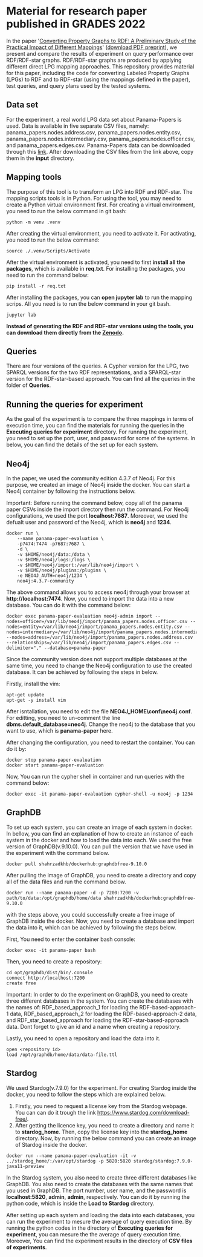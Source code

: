 # Material for research paper published in GRADES 2022 
In the paper '[Converting Property Graphs to RDF: A Preliminary Study of the Practical Impact of Different Mappings](https://doi.org/10.1145/3534540.3534695)' ([download PDF preprint](http://olafhartig.de/files/KhayatbashiEtAl_GRADES2022.pdf)), we present and compare the results of experiment on query performance over RDF/RDF-star graphs. RDF/RDF-star graphs are produced by applying different direct LPG mapping approaches. This repository provides material for this paper, including the code for converting Labeled Property Graphs (LPGs) to RDF and to RDF-star (using the mappings defined in the paper), test queries, and query plans used by the tested systems. 

## Data set
For the experiment, a real world LPG data set about Panama-Papers is used. Data is available in five separate CSV files, namely: panama_papers.nodes.address.csv, panama_papers.nodes.entity.csv,
panama_papers.nodes.intermediary.csv, panama_papers.nodes.officer.csv, and panama_papers.edges.csv. Panama-Papers data can be downloaded through this [link](https://offshoreleaks.icij.org/pages/database). After downloading the CSV files from the link above, copy them in the **input** directory.


## Mapping tools
The purpose of this tool is to transform an LPG into RDF and RDF-star. The mapping scripts tools is in Python. For using the tool, you may need to create a Python virtual environment first. For creating a virtual environment, you need to run the below command in git bash:

```python -m venv .venv```

After creating the virtual environment, you need to activate it. For activating, you need to run the below command:

```source ./.venv/Scripts/Activate```

After the virtual environment is activated, you need to first **install all the packages**, which is available in **req.txt**. For installing the packages, you need to run the command below:

```pip install -r req.txt```

After installing the packages, you can **open jupyter lab** to run the mapping scrips. All you need is to run the below command in your git bash.

```jupyter lab```

**Instead of generating the RDF and RDF-star versions using the tools, you can download them directly from the [Zenodo](https://zenodo.org/record/6524085#.YoISaKhBybg).** 

## Queries
There are four versions of the queries. A Cypher version for the LPG, two SPARQL versions for the two RDF representations, and a SPARQL-star version for the RDF-star-based approach. You can find all the queries in the folder of **Queries**. 

## Running the queries for experiment
As the goal of the experiment is to compare the three mappings in terms of execution time, you can find the materials for running the queries in 
the **Executing queries for experiment** directory. For running the experiment, you need to set up the port, user, and password for some of the systems. In below, 
you can find the details of the set up for each system.

## Neo4j
In the paper, we used the community edition 4.3.7 of Neo4j. For this purpose, we created an image of Neo4j inside the docker. You can start a Neo4j container by following the instructions below. 

Important: Before running the command below, copy all of the panama paper CSVs inside the import directory then run the command. For Neo4j configurations, we used the port **localhost:7687**. Moreover, we used the defualt user and password of the Neo4j, which is **neo4j** and **1234**.

```
docker run \
    --name panama-paper-evaluation \
    -p7474:7474 -p7687:7687 \
    -d \
    -v $HOME/neo4j/data:/data \
    -v $HOME/neo4j/logs:/logs \
    -v $HOME/neo4j/import:/var/lib/neo4j/import \
    -v $HOME/neo4j/plugins:/plugins \
    -e NEO4J_AUTH=neo4j/1234 \
    neo4j:4.3.7-community
```
The above command allows you to access neo4j through your browser at **http://localhost:7474**. Now, you need to import the data into a new database. You can do it with the command below:

```
docker exec panama-paper-evaluation neo4j-admin import --nodes=officer=/var/lib/neo4j/import/panama_papers.nodes.officer.csv --nodes=entity=/var/lib/neo4j/import/panama_papers.nodes.entity.csv --nodes=intermediary=/var/lib/neo4j/import/panama_papers.nodes.intermediary.csv --nodes=address=/var/lib/neo4j/import/panama_papers.nodes.address.csv --relationships=/var/lib/neo4j/import/panama_papers.edges.csv --delimiter="," --database=panama-paper
```

Since the community version does not support multiple databases at the same time, you need to change the Neo4j configuration to use the created database. It can be achieved by following the steps in below.

Firstly, install the vim:

```
apt-get update
apt-get -y install vim
```


After isntallation, you need to edit the file **NEO4J_HOME\conf\neo4j.conf**. For editting, you need to un-comment the line **dbms.default_database=neo4j**. Change the neo4j to the database that you want to use, which is **panama-paper** here.

After changing the configuration, you need to restart the container. You can do it by:

```
docker stop panama-paper-evaluation
docker start panama-paper-evaluation
```

Now, You can run the cypher shell in container and run queries with the command below:

```
docker exec -it panama-paper-evaluation cypher-shell -u neo4j -p 1234
```


## GraphDB
To set up each system, you can create an image of each system in docker. In bellow, you can find an explanation of how to create 
an instance of each system in the docker and how to load the data into each. We used the free version of GraphDB(v.9.10.0). You can pull the version that we have used in the experiment with the command below.

```docker pull shahrzadkhb/dockerhub:graphdbfree-9.10.0 ``` 

After pulling the image of GraphDB, you need to create a directory and copy all of the data files and run the command below.

```docker run --name panama-paper -d -p 7200:7200 -v path/to/data:/opt/graphdb/home/data shahrzadkhb/dockerhub:graphdbfree-9.10.0```

with the steps above, you could successfully create a free image of GraphDB inside the docker. Now, you need to create a database and 
import the data into it, which can be achieved by following the steps below.

First, You need to enter the container bash console: 

```docker exec -it panama-paper bash```
    
Then, you need to create a repository:

```   
cd opt/graphdb/dist/bin/.console
connect http://localhost:7200
create free 
```
Important: In order to do the experiment on GraphDB, you need to create three different databases in the system. You can create the databases with the names of: RDF_based_approach_1 for loading the RDF-based-approach-1 data, RDF_based_approach_2 for loading the RDF-based-approach-2 data, and RDF_star_based_approach for loading the RDF-star-based-approach data. Dont forget to give an id and a name when creating a repository.
 
Lastly, you need to open a repository and load the data into it.
  
```
open <repository id>
load /opt/graphdb/home/data/data-file.ttl   
```

## Stardog
We used Stardog(v.7.9.0) for the experiment. For creating Stardog inside the docker, you need to follow the steps which are explained below.

1. Firstly, you need to request a license key from the Stardog webpage. You can can do it trough the link https://www.stardog.com/download-free/.
2. After getting the licence key, you need to create a directory and name it to **stardog_home**. Then, copy the license key into the **stardog_home** directory. Now, by running the below command you can create an image of Stardog inside the docker.

```
docker run --name panama-paper-evaluation -it -v ../stardog_home/:/var/opt/stardog -p 5820:5820 stardog/stardog:7.9.0-java11-preview 
```

In the Stardog system, you also need to create three different databases like GraphDB. You also need to create the databases with the same names that you used in GraphDB. The port number, user name, and the password is **localhost:5820**, **admin**, **admin**, respectively. You can do it by running the python code, which is inside the **Load to Stardog** directory. 


After setting up each system and loading the data into each databases, you can run the experiment to mesure the average of query execution time. By running the python codes in the directory of **Executing queries for experiment**, you can mesure the the average of query execution time. Moreover, You can find the experiment results in the directory of **CSV files of experiments**.    
